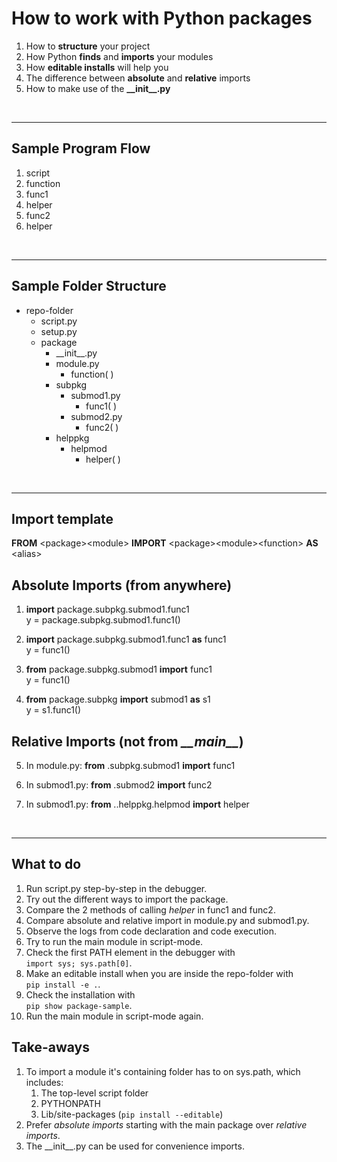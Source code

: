 
# How to work with Python packages

1. How to **structure** your project
2. How Python **finds** and **imports** your modules
3. How **editable installs** will help you
4. The difference between **absolute** and **relative** imports
5. How to make use of the **\_\_init__.py**
<br/>

---

## Sample Program Flow

1. script
2. function
3. func1
4. helper
5. func2
6. helper
<br/>

---

## Sample Folder Structure

- repo-folder
    - script.py
    - setup.py
    - package
        - \_\_init__.py
        - module.py
            - function( )
        - subpkg
            - submod1.py
                - func1( )
            - submod2.py
                - func2( )
        - helppkg
            - helpmod
                - helper( )  
<br/>

---

## Import template

**FROM** \<package>\<module> **IMPORT** \<package>\<module>\<function> **AS** \<alias>

## Absolute Imports (from anywhere)

1. **import** package.subpkg.submod1.func1  
   y = package.subpkg.submod1.func1()  

2. **import** package.subpkg.submod1.func1 **as** func1  
   y = func1()

3. **from** package.subpkg.submod1 **import** func1  
   y = func1()

4. **from** package.subpkg **import** submod1 **as** s1  
   y = s1.func1()

## Relative Imports (not from *\_\_main__*)

5. In module.py: **from** .subpkg.submod1 **import** func1

6. In submod1.py: **from** .submod2 **import** func2

7. In submod1.py: **from** ..helppkg.helpmod **import** helper

<br/>

---

## What to do

1. Run script.py step-by-step in the debugger.
2. Try out the different ways to import the package.
3. Compare the 2 methods of calling _helper_ in func1 and func2.
4. Compare absolute and relative import in module.py and submod1.py.
5. Observe the logs from code declaration and code execution.
6. Try to run the main module in script-mode.
7. Check the first PATH element in the debugger with  
```import sys; sys.path[0]```.
8. Make an editable install when you are inside the repo-folder with  
```pip install -e .```.
9. Check the installation with  
```pip show package-sample```.
10. Run the main module in script-mode again.


## Take-aways

1. To import a module it's containing folder has to on sys.path, which includes:
    1. The top-level script folder
    2. PYTHONPATH
    3. Lib/site-packages (```pip install --editable```)    
2. Prefer _absolute imports_ starting with the main package over _relative imports_.
3. The \_\_init__.py can be used for convenience imports.
